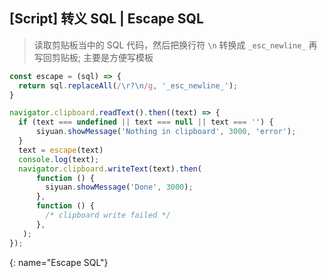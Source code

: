 ## [Script] 转义 SQL | Escape SQL

> 读取剪贴板当中的 SQL 代码，然后把换行符 `\n` 转换成 `_esc_newline_` 再写回剪贴板; 主要是方便写模板

```js
const escape = (sql) => {
  return sql.replaceAll(/\r?\n/g, '_esc_newline_');
}

navigator.clipboard.readText().then((text) => {
  if (text === undefined || text === null || text === '') {
      siyuan.showMessage('Nothing in clipboard', 3000, 'error');
  }
  text = escape(text)
  console.log(text);
  navigator.clipboard.writeText(text).then(
      function () {
        siyuan.showMessage('Done', 3000);
      },
      function () {
        /* clipboard write failed */
      },
   );
});
```
{: name="Escape SQL"}